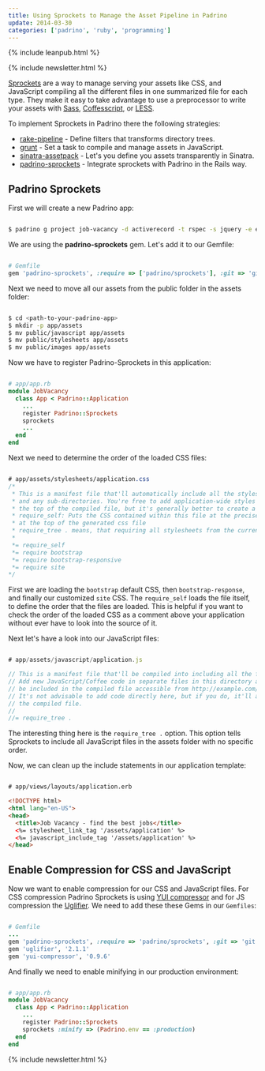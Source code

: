 ```yaml
---
title: Using Sprockets to Manage the Asset Pipeline in Padrino
update: 2014-03-30
categories: ['padrino', 'ruby', 'programming']
---
```


{% include leanpub.html %}

{% include newsletter.html %}

[Sprockets](https://github.com/sstephenson/sprockets) are a way to manage serving your assets like CSS, and JavaScript
compiling all the different files in one summarized file for each type. They make it easy to take advantage to use a
preprocessor to write your assets with [Sass](http://sass-lang.com/), [Coffesscript](http://coffeescript.org/), or
[LESS](http://lesscss.org/).


To implement Sprockets in Padrino there the following strategies:


- [rake-pipeline](https://github.com/livingsocial/rake-pipeline) - Define filters that transforms directory trees.
- [grunt](http://gruntjs.com/) - Set a task to compile and manage assets in JavaScript.
- [sinatra-assetpack](https://github.com/rstacruz/sinatra-assetpack) - Let's you define you assets transparently in Sinatra.
- [padrino-sprockets](https://github.com/nightsailer/padrino-sprockets) - Integrate sprockets with Padrino in the Rails way.


## Padrino Sprockets

First we will create a new Padrino app:


```bash

$ padrino g project job-vacancy -d activerecord -t rspec -s jquery -e erb -a sqlite

```


We are using the **padrino-sprockets** gem. Let's add it to our Gemfile:


```ruby

# Gemfile
gem 'padrino-sprockets', :require => ['padrino/sprockets'], :git => 'git://github.com/nightsailer/padrino-sprockets.git'

```


Next we need to move all our assets from the public folder in the assets folder:


```bash

$ cd <path-to-your-padrino-app>
$ mkdir -p app/assets
$ mv public/javascript app/assets
$ mv public/stylesheets app/assets
$ mv public/images app/assets

```


Now we have to register Padrino-Sprockets in this application:


```ruby

# app/app.rb
module JobVacancy
  class App < Padrino::Application
    ...
    register Padrino::Sprockets
    sprockets
    ...
  end
end

```


Next we need to determine the order of the loaded CSS files:


```css

# app/assets/stylesheets/application.css
/*
 * This is a manifest file that'll automatically include all the stylesheets available in this directory
 * and any sub-directories. You're free to add application-wide styles to this file and they'll appear at
 * the top of the compiled file, but it's generally better to create a new file per style scope.
 * require_self: Puts the CSS contained within this file at the precise location (puts this command
 * at the top of the generated css file
 * require_tree . means, that requiring all stylesheets from the current directory.
 *
 *= require_self
 *= require bootstrap
 *= require bootstrap-responsive
 *= require site
*/

```


First we are loading the `bootstrap` default CSS, then `bootstrap-response`, and finally our customized `site` CSS. The
`require_self` loads the file itself, to define the order that the files are loaded. This is helpful if you want to
check the order of the loaded CSS as a comment above your application without ever have to look into the source of it.


Next let's have a look into our JavaScript files:


```javascript

# app/assets/javascript/application.js

// This is a manifest file that'll be compiled into including all the files listed below.
// Add new JavaScript/Coffee code in separate files in this directory and they'll automatically
// be included in the compiled file accessible from http://example.com/assets/application.js
// It's not advisable to add code directly here, but if you do, it'll appear at the bottom of the
// the compiled file.
//
//= require_tree .

```


The interesting thing here is the `require_tree .` option. This option tells Sprockets to include all
JavaScript files in the assets folder with no specific order.


Now, we can clean up the include statements in our application template:


```html

# app/views/layouts/application.erb

<!DOCTYPE html>
<html lang="en-US">
<head>
  <title>Job Vacancy - find the best jobs</title>
  <%= stylesheet_link_tag '/assets/application' %>
  <%= javascript_include_tag '/assets/application' %>
</head>

```


## Enable Compression for CSS and JavaScript

Now we want to enable compression for our CSS and JavaScript files. For CSS compression Padrino Sprockets is using
[YUI compressor](https://github.com/sstephenson/ruby-yui-compressor) and for JS compression the
[Uglifier](https://github.com/lautis/uglifier). We need to add these these Gems in our `Gemfiles`:


```ruby

# Gemfile
...
gem 'padrino-sprockets', :require => 'padrino/sprockets', :git => 'git://github.com/nightsailer/padrino-sprockets.git'
gem 'uglifier', '2.1.1'
gem 'yui-compressor', '0.9.6'

```


And finally we need to enable minifying in our production environment:


```ruby

# app/app.rb
module JobVacancy
  class App < Padrino::Application
    ...
    register Padrino::Sprockets
    sprockets :minify => (Padrino.env == :production)
  end
end

```

{% include newsletter.html %}

